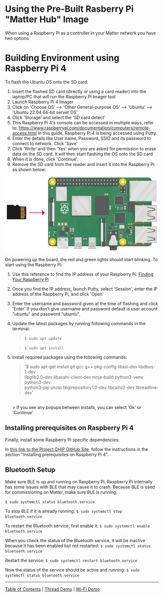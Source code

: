 # Using the Pre-Built Rasberry Pi "Matter Hub" Image
When using a Raspberry Pi as a controller in your Matter network you have two options 

# Building Environment using Raspberry Pi 4

To flash the Ubuntu OS onto the SD card:

1. Insert the flashed SD card (directly or using a card reader) into the
   laptop/PC that will run the Raspberry Pi Imager tool
2. Launch Raspberry Pi 4 Imager
3. Click on 'Choose OS' --> 'Other General-purpose OS' --> 'Ubuntu' --> 'Ubuntu 22.04 64-bit server OS'
4. Click 'Storage' and select the 'SD card detect'
5. This Raspberry Pi 4's console can be accessed in multiple ways, refer to:
   https://www.raspberrypi.com/documentation/computers/remote-access.html
   In this guide, Raspberry Pi 4 is being accessed using Putty. 
6. Enter the
   details like User name, Password, SSID and its password to connect to
   network. Click 'Save'
7. Click 'Write' and then 'Yes' when you are asked for permission to erase data
   on the SD card. It will then start flashing the OS onto the SD card
8. When it is done, click 'Continue'.
9. Remove the SD card from the reader and insert it into the Raspberry Pi as
    shown below:

<!-- ![Inserting SD into Pi](images/sd_into_pi.png) -->
<img src="images/sd_into_pi.png" alt="Inserting SD into Pi" width="550"/>

On powering up the board, the red and green lights should start blinking. To start
using the Raspberry Pi:

1. Use this reference to find the IP address of your Raspberry Pi: [Finding Your Raspberry Pi](../general/FIND_RASPI.md)
2. Once you find the IP address, launch Putty, select 'Session', enter the IP
    address of the Raspberry Pi, and click 'Open'
3. Enter the username and password given at the time of flashing and click
    'Enter'
    If you don't give username and password default is user account "ubuntu" and password "ubuntu",

4. Update the latest packages by running following commands in the terminal:

    > `$ sudo apt update`

    > `$ sudo apt install`

5. Install required packages using the following commands:

    > `$ sudo apt-get install git gcc g++ pkg-config libssl-dev libdbus-1-dev \
     libglib2.0-dev libavahi-client-dev ninja-build python3-venv python3-dev \
     python3-pip unzip libgirepository1.0-dev libcairo2-dev libreadline-dev'

    <br>
    > If you see any popups between installs, you can select 'Ok' or 'Continue'

## Installing prerequisites on Raspberry Pi 4
   Finally, install some Raspberry Pi specific dependencies:

In [this link to the Project CHIP GitHub Site](https://github.com/project-chip/connectedhomeip/blob/master/docs/guides/BUILDING.md), follow the instructions in
the section "Installing prerequisites on Raspberry Pi 4".

## Bluetooth Setup
   Make sure BLE is up and running on Raspberry Pi.
   Raspberry Pi internally has some issues with BLE that may cause
   it to crash. Because BLE is used for
   commissioning on Matter, make sure BLE is running.

  `$ sudo systemctl status bluetooth.service`

   To stop BLE if it is already running:    `$ sudo systemctl stop bluetooth.service`

   To restart the Bluetooth service, first enable it: 
   `$ sudo systemctl enable bluetooth.service`

   When you check the status of the Bluetooth service, it will be inactive because it has been enabled but not restarted: 
   `$ sudo systemctl status bluetooth.service`

   Restart the service:    `$ sudo systemctl restart bluetooth.service`

   Now the status of the service should be active and running:   `$ sudo systemctl status bluetooth.service`

----
[Table of Contents](../README.md) | [Thread Demo](../thread/DEMO_OVERVIEW.md) | [Wi-Fi Demo](./DEMO_OVERVIEW.md)